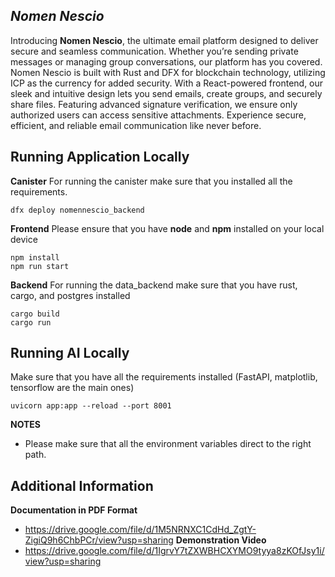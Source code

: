 ## *Nomen Nescio*

Introducing **Nomen Nescio**, the ultimate email platform designed to deliver secure and seamless communication. Whether you’re sending private messages or managing group conversations, our platform has you covered. Nomen Nescio is built with Rust and DFX for blockchain technology, utilizing ICP as the currency for added security. With a React-powered frontend, our sleek and intuitive design lets you send emails, create groups, and securely share files. Featuring advanced signature verification, we ensure only authorized users can access sensitive attachments. Experience secure, efficient, and reliable email communication like never before.

## Running Application Locally

**Canister**
For running the canister make sure that you installed all the requirements.
```
dfx deploy nomennescio_backend
```
**Frontend**
Please ensure that you have **node** and **npm** installed on your local device
```
npm install
npm run start
```
**Backend**
For running the data_backend make sure that you have rust, cargo, and postgres installed
```
cargo build
cargo run
```
## Running AI Locally
Make sure that you have all the requirements installed (FastAPI, matplotlib, tensorflow are the main ones)
```
uvicorn app:app --reload --port 8001
```

**NOTES**
- Please make sure that all the environment variables direct to the right path.
## Additional Information

**Documentation in PDF Format**
- https://drive.google.com/file/d/1M5NRNXC1CdHd_ZgtY-ZigiQ9h6ChbPCr/view?usp=sharing
**Demonstration Video**
- https://drive.google.com/file/d/1IgrvY7tZXWBHCXYMO9tyya8zKOfJsy1i/view?usp=sharing

